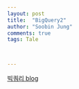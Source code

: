 ```yaml
---
layout: post
title:  "BigQuery2"
author: "Soobin Jung"
comments: true
tags: Tale



---
```


[빅쿼리 blog](https://yeomko.tistory.com/27)

